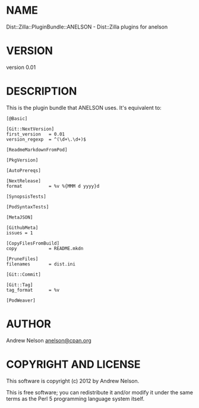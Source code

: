 # NAME

Dist::Zilla::PluginBundle::ANELSON - Dist::Zilla plugins for anelson

# VERSION

version 0.01

# DESCRIPTION

This is the plugin bundle that ANELSON uses.  It's equivalent to:

    [@Basic]

    [Git::NextVersion]
    first_version   = 0.01
    version_regexp  = ^(\d+\.\d+)$

    [ReadmeMarkdownFromPod]

    [PkgVersion]

    [AutoPrereqs]

    [NextRelease]
    format          = %v %{MMM d yyyy}d

    [SynopsisTests]

    [PodSyntaxTests]

    [MetaJSON]

    [GithubMeta]
    issues = 1

    [CopyFilesFromBuild]
    copy            = README.mkdn

    [PruneFiles]
    filenames       = dist.ini

    [Git::Commit]

    [Git::Tag]
    tag_format      = %v

    [PodWeaver]

# AUTHOR

Andrew Nelson <anelson@cpan.org>

# COPYRIGHT AND LICENSE

This software is copyright (c) 2012 by Andrew Nelson.

This is free software; you can redistribute it and/or modify it under
the same terms as the Perl 5 programming language system itself.
